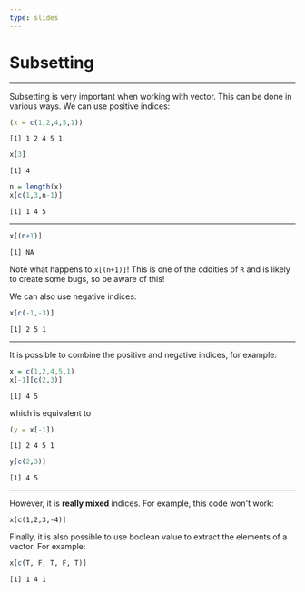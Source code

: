 ```yaml
---
type: slides
---
```


# Subsetting

---

Subsetting is very important when working with vector. This can be done in various ways. We can use positive indices:

```r
(x = c(1,2,4,5,1))
```

```out
[1] 1 2 4 5 1
```
```r
x[3]
```
```out
[1] 4
```

```r
n = length(x)
x[c(1,3,n-1)]
```
```out
[1] 1 4 5
```

---

```r
x[(n+1)]
```
```out
[1] NA
```
Note what happens to `x[(n+1)]`! This is one of the oddities of `R` and is likely to create some bugs, so be aware of this!

We can also use negative indices:

```r
x[c(-1,-3)]
```
```out
[1] 2 5 1
```
---

It is possible to combine the positive and negative indices, for example:

```r
x = c(1,2,4,5,1)
x[-1][c(2,3)]
```
```out
[1] 4 5
```
which is equivalent to

```r
(y = x[-1])
```
```out
[1] 2 4 5 1
```
```r
y[c(2,3)]
```

```out
[1] 4 5
```

---

However, it is **really mixed** indices. For example, this code won't work:

```{r, eval=FALSE}
x[c(1,2,3,-4)]
```

Finally, it is also possible to use boolean value to extract the elements of a vector. For example:
```r
x[c(T, F, T, F, T)]
```

```out
[1] 1 4 1
```
